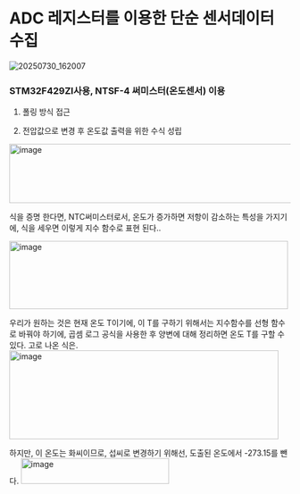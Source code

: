 # ADC 레지스터를 이용한 단순 센서데이터 수집
![20250730_162007](https://github.com/user-attachments/assets/1e84668b-de2d-4e76-b5a5-979de656b7e6)

### STM32F429ZI사용, NTSF-4 써미스터(온도센서) 이용


1. 폴링 방식 접근

2. 전압값으로 변경 후 온도값 출력을 위한 수식 성립
<img width="907" height="106" alt="image" src="https://github.com/user-attachments/assets/40e11c6b-42d0-43e5-882c-a33664215d15" />

식을 증명 한다면, NTC써미스터로서, 온도가 증가하면 저항이 감소하는 특성을 가지기에, 식을 세우면 이렇게 지수 함수로 표현 된다..

<img width="499" height="122" alt="image" src="https://github.com/user-attachments/assets/1a2ddc65-c8cc-404f-be1f-fbb59f8594ba" />



우리가 원하는 것은 현재 온도 T이기에, 이 T를 구하기 위해서는 지수함수를 선형 함수로 바꿔야 하기에, 곱셈 로그 공식을 사용한 후 양변에 대해 정리하면 온도 T를 구할 수 있다.
고로 나온 식은.
<img width="482" height="159" alt="image" src="https://github.com/user-attachments/assets/5ce480f1-6ca9-447a-bd78-6a90f0435615" />





하지만, 이 온도는 화씨이므로, 섭씨로 변경하기 위해선, 도출된 온도에서 -273.15를 뺀다.
<img width="265" height="46" alt="image" src="https://github.com/user-attachments/assets/8b056ab1-5343-4721-8ed6-35979b8aba17" />



